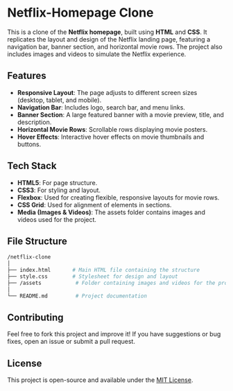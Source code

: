 # Netflix-Homepage Clone

This is a clone of the **Netflix homepage**, built using **HTML** and **CSS**. It replicates the layout and design of the Netflix landing page, featuring a navigation bar, banner section, and horizontal movie rows. The project also includes images and videos to simulate the Netflix experience.

## Features

- **Responsive Layout**: The page adjusts to different screen sizes (desktop, tablet, and mobile).
- **Navigation Bar**: Includes logo, search bar, and menu links.
- **Banner Section**: A large featured banner with a movie preview, title, and description.
- **Horizontal Movie Rows**: Scrollable rows displaying movie posters.
- **Hover Effects**: Interactive hover effects on movie thumbnails and buttons.

## Tech Stack

- **HTML5**: For page structure.
- **CSS3**: For styling and layout.
- **Flexbox**: Used for creating flexible, responsive layouts for movie rows.
- **CSS Grid**: Used for alignment of elements in sections.
- **Media (Images & Videos)**: The assets folder contains images and videos used for the project.

## File Structure

```bash
/netflix-clone
│
├── index.html       # Main HTML file containing the structure
├── style.css        # Stylesheet for design and layout
├── /assets           # Folder containing images and videos for the project
│
└── README.md         # Project documentation
```

## Contributing

 Feel free to fork this project and improve it! If you have suggestions or bug fixes, open an issue or submit a pull request.

## License

   This project is open-source and available under the [MIT License](https://opensource.org/licenses/MIT).
